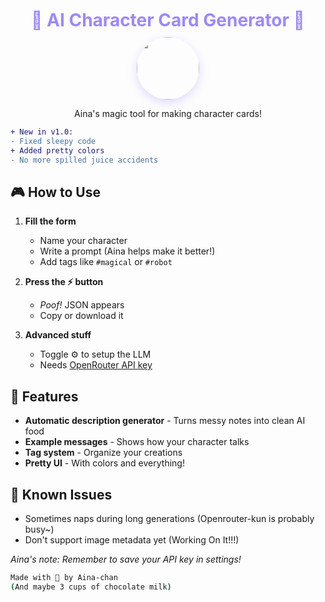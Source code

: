 <div align="center">
  <h1 style="color: #9c88ff; margin: 10px 0">🌟 AI Character Card Generator 🌟</h1>
  <img src="https://i.imgur.com/VQ2eNhq.jpeg" width="100" style="border-radius:50%;box-shadow:0 5px 15px rgba(156,136,255,0.3)">
  <p>Aina's magic tool for making character cards!</p>
</div>

```diff
+ New in v1.0:
- Fixed sleepy code
+ Added pretty colors
- No more spilled juice accidents
```

## 🎮 How to Use

1. **Fill the form**
   - Name your character
   - Write a prompt (Aina helps make it better!)
   - Add tags like `#magical` or `#robot`

2. **Press the ⚡ button**
   - *Poof!* JSON appears
   - Copy or download it

3. **Advanced stuff**
   - Toggle ⚙️ to setup the LLM
   - Needs [OpenRouter API key](https://openrouter.ai/keys)

## 🧩 Features

- **Automatic description generator** - Turns messy notes into clean AI food
- **Example messages** - Shows how your character talks
- **Tag system** - Organize your creations
- **Pretty UI** - With colors and everything!

## 🚨 Known Issues

- Sometimes naps during long generations (Openrouter-kun is probably busy~)
- Don't support image metadata yet (Working On It!!!)

*Aina's note: Remember to save your API key in settings!*

```bash
Made with 💙 by Aina-chan
(And maybe 3 cups of chocolate milk)
```
